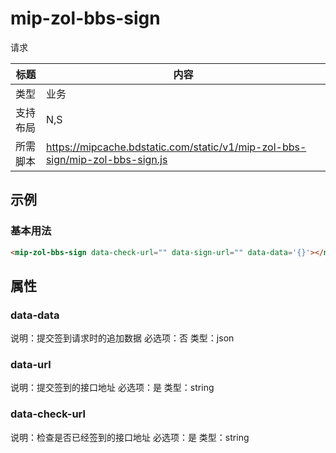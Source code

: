 # mip-zol-bbs-sign

请求

标题|内容
----|----
类型|业务
支持布局|N,S|
所需脚本|https://mipcache.bdstatic.com/static/v1/mip-zol-bbs-sign/mip-zol-bbs-sign.js

## 示例

### 基本用法
```html
<mip-zol-bbs-sign data-check-url="" data-sign-url="" data-data='{}'></mip-zol-bbs-sign>
```

## 属性

### data-data

说明：提交签到请求时的追加数据
必选项：否
类型：json

### data-url

说明：提交签到的接口地址
必选项：是
类型：string

### data-check-url

说明：检查是否已经签到的接口地址
必选项：是
类型：string
